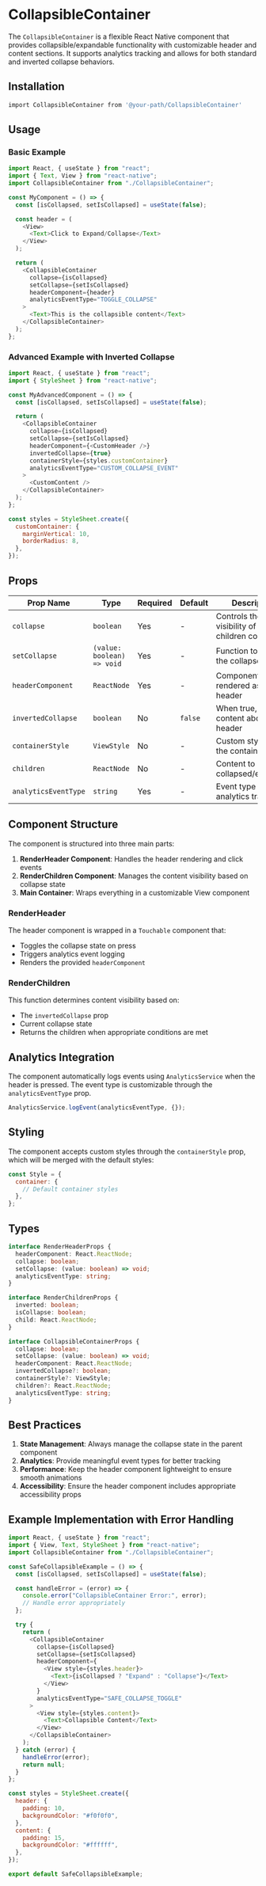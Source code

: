 # CollapsibleContainer

The `CollapsibleContainer` is a flexible React Native component that provides collapsible/expandable functionality with customizable header and content sections. It supports analytics tracking and allows for both standard and inverted collapse behaviors.

## Installation

```bash
import CollapsibleContainer from '@your-path/CollapsibleContainer'
```

## Usage

### Basic Example

```javascript
import React, { useState } from "react";
import { Text, View } from "react-native";
import CollapsibleContainer from "./CollapsibleContainer";

const MyComponent = () => {
  const [isCollapsed, setIsCollapsed] = useState(false);

  const header = (
    <View>
      <Text>Click to Expand/Collapse</Text>
    </View>
  );

  return (
    <CollapsibleContainer
      collapse={isCollapsed}
      setCollapse={setIsCollapsed}
      headerComponent={header}
      analyticsEventType="TOGGLE_COLLAPSE"
    >
      <Text>This is the collapsible content</Text>
    </CollapsibleContainer>
  );
};
```

### Advanced Example with Inverted Collapse

```javascript
import React, { useState } from "react";
import { StyleSheet } from "react-native";

const MyAdvancedComponent = () => {
  const [isCollapsed, setIsCollapsed] = useState(false);

  return (
    <CollapsibleContainer
      collapse={isCollapsed}
      setCollapse={setIsCollapsed}
      headerComponent={<CustomHeader />}
      invertedCollapse={true}
      containerStyle={styles.customContainer}
      analyticsEventType="CUSTOM_COLLAPSE_EVENT"
    >
      <CustomContent />
    </CollapsibleContainer>
  );
};

const styles = StyleSheet.create({
  customContainer: {
    marginVertical: 10,
    borderRadius: 8,
  },
});
```

## Props

| Prop Name            | Type                       | Required | Default | Description                                     |
| -------------------- | -------------------------- | -------- | ------- | ----------------------------------------------- |
| `collapse`           | `boolean`                  | Yes      | -       | Controls the visibility of the children content |
| `setCollapse`        | `(value: boolean) => void` | Yes      | -       | Function to update the collapse state           |
| `headerComponent`    | `ReactNode`                | Yes      | -       | Component to be rendered as the header          |
| `invertedCollapse`   | `boolean`                  | No       | `false` | When true, shows content above the header       |
| `containerStyle`     | `ViewStyle`                | No       | -       | Custom styles for the container                 |
| `children`           | `ReactNode`                | No       | -       | Content to be collapsed/expanded                |
| `analyticsEventType` | `string`                   | Yes      | -       | Event type for analytics tracking               |

## Component Structure

The component is structured into three main parts:

1. **RenderHeader Component**: Handles the header rendering and click events
2. **RenderChildren Component**: Manages the content visibility based on collapse state
3. **Main Container**: Wraps everything in a customizable View component

### RenderHeader

The header component is wrapped in a `Touchable` component that:

- Toggles the collapse state on press
- Triggers analytics event logging
- Renders the provided `headerComponent`

### RenderChildren

This function determines content visibility based on:

- The `invertedCollapse` prop
- Current collapse state
- Returns the children when appropriate conditions are met

## Analytics Integration

The component automatically logs events using `AnalyticsService` when the header is pressed. The event type is customizable through the `analyticsEventType` prop.

```javascript
AnalyticsService.logEvent(analyticsEventType, {});
```

## Styling

The component accepts custom styles through the `containerStyle` prop, which will be merged with the default styles:

```javascript
const Style = {
  container: {
    // Default container styles
  },
};
```

## Types

```typescript
interface RenderHeaderProps {
  headerComponent: React.ReactNode;
  collapse: boolean;
  setCollapse: (value: boolean) => void;
  analyticsEventType: string;
}

interface RenderChildrenProps {
  inverted: boolean;
  isCollapse: boolean;
  child: React.ReactNode;
}

interface CollapsibleContainerProps {
  collapse: boolean;
  setCollapse: (value: boolean) => void;
  headerComponent: React.ReactNode;
  invertedCollapse?: boolean;
  containerStyle?: ViewStyle;
  children?: React.ReactNode;
  analyticsEventType: string;
}
```

## Best Practices

1. **State Management**: Always manage the collapse state in the parent component
2. **Analytics**: Provide meaningful event types for better tracking
3. **Performance**: Keep the header component lightweight to ensure smooth animations
4. **Accessibility**: Ensure the header component includes appropriate accessibility props

## Example Implementation with Error Handling

```javascript
import React, { useState } from "react";
import { View, Text, StyleSheet } from "react-native";
import CollapsibleContainer from "./CollapsibleContainer";

const SafeCollapsibleExample = () => {
  const [isCollapsed, setIsCollapsed] = useState(false);

  const handleError = (error) => {
    console.error("CollapsibleContainer Error:", error);
    // Handle error appropriately
  };

  try {
    return (
      <CollapsibleContainer
        collapse={isCollapsed}
        setCollapse={setIsCollapsed}
        headerComponent={
          <View style={styles.header}>
            <Text>{isCollapsed ? "Expand" : "Collapse"}</Text>
          </View>
        }
        analyticsEventType="SAFE_COLLAPSE_TOGGLE"
      >
        <View style={styles.content}>
          <Text>Collapsible Content</Text>
        </View>
      </CollapsibleContainer>
    );
  } catch (error) {
    handleError(error);
    return null;
  }
};

const styles = StyleSheet.create({
  header: {
    padding: 10,
    backgroundColor: "#f0f0f0",
  },
  content: {
    padding: 15,
    backgroundColor: "#ffffff",
  },
});

export default SafeCollapsibleExample;
```
